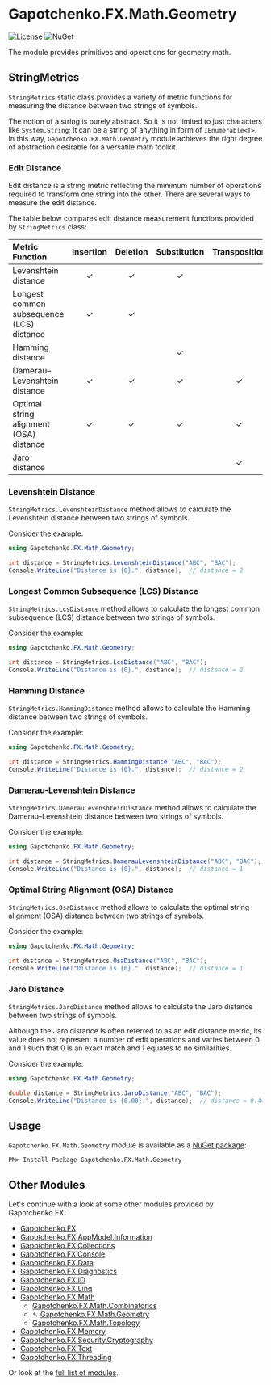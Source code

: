 ﻿# Gapotchenko.FX.Math.Geometry

[![License](https://img.shields.io/badge/license-MIT-green.svg)](../../LICENSE)
[![NuGet](https://img.shields.io/nuget/v/Gapotchenko.FX.Math.Geometry.svg)](https://www.nuget.org/packages/Gapotchenko.FX.Math.Geometry)

The module provides primitives and operations for geometry math.

## StringMetrics

`StringMetrics` static class provides a variety of metric functions for measuring the distance between two strings of symbols.

The notion of a string is purely abstract.
So it is not limited to just characters like `System.String`; it can be a string of anything in form of `IEnumerable<T>`.
In this way, `Gapotchenko.FX.Math.Geometry` module achieves the right degree of abstraction desirable for a versatile math toolkit.

### Edit Distance

Edit distance is a string metric reflecting the minimum number of operations required to transform one string into the other.
There are several ways to measure the edit distance.

The table below compares edit distance measurement functions provided by `StringMetrics` class:

| Metric Function                           | Insertion | Deletion | Substitution | Transposition |
|:------------------------------------------|:---------:|:--------:|:------------:|:-------------:|
| Levenshtein distance                      | &check;   | &check;  | &check;      |               |
| Longest common subsequence (LCS) distance | &check;   | &check;  |              |               |
| Hamming distance                          |           |          | &check;      |               |
| Damerau–Levenshtein distance              | &check;   | &check;  | &check;      | &check;       |
| Optimal string alignment (OSA) distance   | &check;   | &check;  | &check;      | &check;       |
| Jaro distance                             |           |          |              | &check;       |

### Levenshtein Distance

`StringMetrics.LevenshteinDistance` method allows to calculate the Levenshtein distance between two strings of symbols.

Consider the example:

```csharp
using Gapotchenko.FX.Math.Geometry;

int distance = StringMetrics.LevenshteinDistance("ABC", "BAC");
Console.WriteLine("Distance is {0}.", distance);  // distance = 2
```

### Longest Common Subsequence (LCS) Distance

`StringMetrics.LcsDistance` method allows to calculate the longest common subsequence (LCS) distance between two strings of symbols.

Consider the example:

```csharp
using Gapotchenko.FX.Math.Geometry;

int distance = StringMetrics.LcsDistance("ABC", "BAC");
Console.WriteLine("Distance is {0}.", distance);  // distance = 2
```

### Hamming Distance

`StringMetrics.HammingDistance` method allows to calculate the Hamming distance between two strings of symbols.

Consider the example:

```csharp
using Gapotchenko.FX.Math.Geometry;

int distance = StringMetrics.HammingDistance("ABC", "BAC");
Console.WriteLine("Distance is {0}.", distance);  // distance = 2
```

### Damerau-Levenshtein Distance

`StringMetrics.DamerauLevenshteinDistance` method allows to calculate the Damerau–Levenshtein distance between two strings of symbols.

Consider the example:

```csharp
using Gapotchenko.FX.Math.Geometry;

int distance = StringMetrics.DamerauLevenshteinDistance("ABC", "BAC");
Console.WriteLine("Distance is {0}.", distance);  // distance = 1
```

### Optimal String Alignment (OSA) Distance

`StringMetrics.OsaDistance` method allows to calculate the optimal string alignment (OSA) distance between two strings of symbols.

Consider the example:

```csharp
using Gapotchenko.FX.Math.Geometry;

int distance = StringMetrics.OsaDistance("ABC", "BAC");
Console.WriteLine("Distance is {0}.", distance);  // distance = 1
```

### Jaro Distance

`StringMetrics.JaroDistance` method allows to calculate the Jaro distance between two strings of symbols.

Although the Jaro distance is often referred to as an edit distance metric, its value does not represent a number of edit operations and varies between 0 and 1 such that 0 is an exact match and 1 equates to no similarities.

Consider the example:

```csharp
using Gapotchenko.FX.Math.Geometry;

double distance = StringMetrics.JaroDistance("ABC", "BAC");
Console.WriteLine("Distance is {0.00}.", distance);  // distance = 0.44
```

## Usage

`Gapotchenko.FX.Math.Geometry` module is available as a [NuGet package](https://nuget.org/packages/Gapotchenko.FX.Math.Geometry):

```
PM> Install-Package Gapotchenko.FX.Math.Geometry
```

## Other Modules

Let's continue with a look at some other modules provided by Gapotchenko.FX:

- [Gapotchenko.FX](../Gapotchenko.FX)
- [Gapotchenko.FX.AppModel.Information](../Gapotchenko.FX.AppModel.Information)
- [Gapotchenko.FX.Collections](../Gapotchenko.FX.Collections)
- [Gapotchenko.FX.Console](../Gapotchenko.FX.Console)
- [Gapotchenko.FX.Data](../Data/Encoding/Gapotchenko.FX.Data.Encoding)
- [Gapotchenko.FX.Diagnostics](../Gapotchenko.FX.Diagnostics.CommandLine)
- [Gapotchenko.FX.IO](../Gapotchenko.FX.IO)
- [Gapotchenko.FX.Linq](../Gapotchenko.FX.Linq)
- [Gapotchenko.FX.Math](../Gapotchenko.FX.Math)
  - [Gapotchenko.FX.Math.Combinatorics](../Gapotchenko.FX.Math.Combinatorics)
  - &#x27B4; [Gapotchenko.FX.Math.Geometry](../Gapotchenko.FX.Math.Geometry)
  - [Gapotchenko.FX.Math.Topology](../Gapotchenko.FX.Math.Topology)
- [Gapotchenko.FX.Memory](../Gapotchenko.FX.Memory)
- [Gapotchenko.FX.Security.Cryptography](../Security/Cryptography/Gapotchenko.FX.Security.Cryptography)
- [Gapotchenko.FX.Text](../Gapotchenko.FX.Text)
- [Gapotchenko.FX.Threading](../Gapotchenko.FX.Threading)

Or look at the [full list of modules](..#available-modules).
